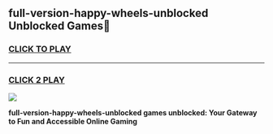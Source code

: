 
## full-version-happy-wheels-unblocked Unblocked Games👋
<h3>
<a href="https://news.freeplayer.one?title=full-version-happy-wheels-unblocked&ref=16F">CLICK TO PLAY</a></h3>
<hr>

<h3>
<a href="https://news.freeplayer.one?title=full-version-happy-wheels-unblocked&ref=16F">CLICK 2 PLAY</a>
  
</h3>

<a href="https://news.freeplayer.one?title=full-version-happy-wheels-unblocked&ref=16F/"><img src="https://clearcache.store/games.png"></a>


**full-version-happy-wheels-unblocked games unblocked: Your Gateway to Fun and Accessible Online Gaming**
